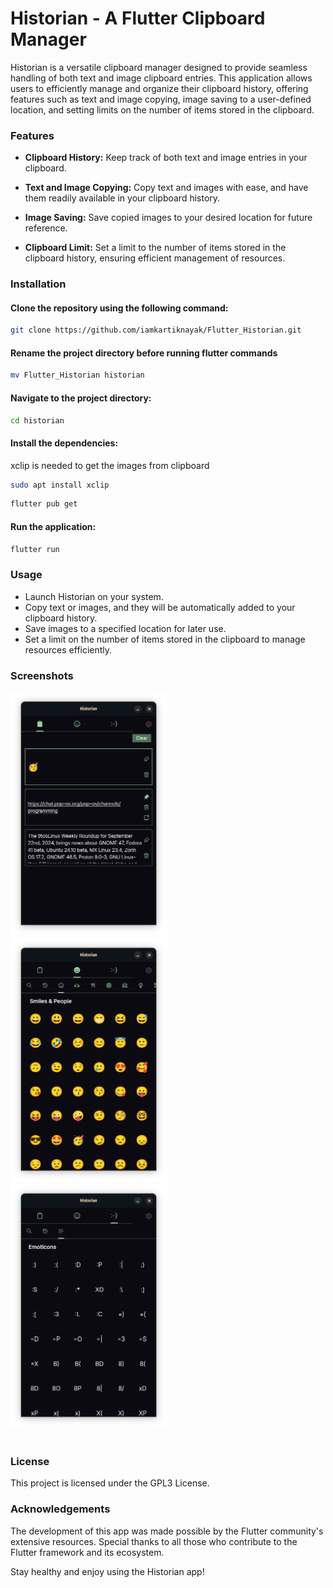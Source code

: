 # Historian - A Flutter Clipboard Manager

Historian is a versatile clipboard manager designed to provide seamless handling of both text and image clipboard entries. This application allows users to efficiently manage and organize their clipboard history, offering features such as text and image copying, image saving to a user-defined location, and setting limits on the number of items stored in the clipboard.

### Features

- **Clipboard History:** Keep track of both text and image entries in your clipboard.
- **Text and Image Copying:** Copy text and images with ease, and have them readily available in your clipboard history.

- **Image Saving:** Save copied images to your desired location for future reference.

- **Clipboard Limit:** Set a limit to the number of items stored in the clipboard history, ensuring efficient management of resources.

### Installation

#### Clone the repository using the following command:

```bash
git clone https://github.com/iamkartiknayak/Flutter_Historian.git
```

#### Rename the project directory before running flutter commands

```bash
mv Flutter_Historian historian
```

#### Navigate to the project directory:

```bash
cd historian
```

#### Install the dependencies:

xclip is needed to get the images from clipboard 
```bash
sudo apt install xclip 
```

```bash
flutter pub get
```

#### Run the application:

```bash
flutter run
```

### Usage

- Launch Historian on your system.
- Copy text or images, and they will be automatically added to your clipboard history.
- Save images to a specified location for later use.
- Set a limit on the number of items stored in the clipboard to manage resources efficiently.

### Screenshots

<img src="./screenshots/0.png" alt="Example Image" width="250">&nbsp;&nbsp;&nbsp;
<img src="./screenshots/1.png" alt="Example Image" width="250">&nbsp;&nbsp;&nbsp;
<img src="./screenshots/2.png" alt="Example Image" width="250"><br><br>

### License

This project is licensed under the GPL3 License.

### Acknowledgements

The development of this app was made possible by the Flutter community's extensive resources. Special thanks to all those who contribute to the Flutter framework and its ecosystem.

Stay healthy and enjoy using the Historian app!
